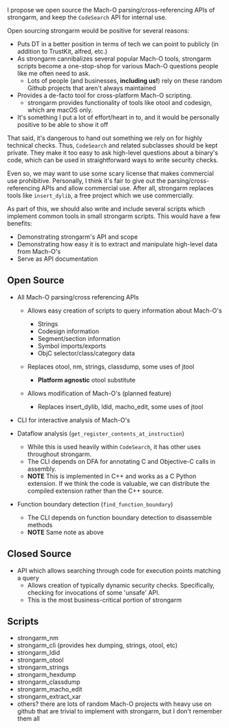 I propose we open source the Mach-O parsing/cross-referencing APIs of strongarm, and keep the `CodeSearch` API for internal use.

Open sourcing strongarm would be positive for several reasons:

* Puts DT in a better position in terms of tech we can point to publicly (in addition to TrustKit, alfred, etc.)
* As strongarm cannibalizes several popular Mach-O tools, strongarm scripts become a one-stop-shop for various Mach-O questions people like me often need to ask.
    * Lots of people (and businesses, **including us!**) rely on these random Github projects that aren't always maintained
* Provides a de-facto tool for cross-platform Mach-O scripting.
    * strongarm provides functionality of tools like otool and codesign, which are macOS only.
* It's something I put a lot of effort/heart in to, and it would be personally positive to be able to show it off
    
That said, it's dangerous to hand out something we rely on for highly technical checks. Thus, `CodeSearch` and related subclasses should be kept private.
They make it too easy to ask high-level questions about a binary's code, which can be used in straightforward ways to write security checks.

Even so, we may want to use some scary license that makes commercial use prohibitive. 
Personally, I think it's fair to give out the parsing/cross-referencing APIs and allow commercial use. 
After all, strongarm replaces tools like `insert_dylib`, a free project which we use commercially.

As part of this, we should also write and include several scripts which implement common tools in small strongarm scripts.
This would have a few benefits:

* Demonstrating strongarm's API and scope
* Demonstrating how easy it is to extract and manipulate high-level data from Mach-O's
* Serve as API documentation

Open Source
---------------

* All Mach-O parsing/cross referencing APIs

    * Allows easy creation of scripts to query information about Mach-O's
        * Strings
        * Codesign information     
        * Segment/section information
        * Symbol imports/exports
        * ObjC selector/class/category data
        
    * Replaces otool, nm, strings, classdump, some uses of jtool
        * **Platform agnostic** otool substitute
        
    * Allows modification of Mach-O's (planned feature)
        * Replaces insert_dylib, ldid, macho_edit, some uses of jtool
        
* CLI for interactive analysis of Mach-O's 

* Dataflow analysis (`get_register_contents_at_instruction`)
    * While this is used heavily within `CodeSearch`, it has other uses throughout strongarm.
    * The CLI depends on DFA for annotating C and Objective-C calls in assembly.
    * **NOTE** This is implemented in C++ and works as a C Python extension. If we think the code is valuable, we can distribute the compiled extension rather than the C++ source.
    
* Function boundary detection (`find_function_boundary`)
    * The CLI depends on function boundary detection to disassemble methods
    * **NOTE** Same note as above

Closed Source
---------------

* API which allows searching through code for execution points matching a query
    * Allows creation of typically dynamic security checks. Specifically, checking for invocations of some 'unsafe' API.
    * This is the most business-critical portion of strongarm
    
Scripts
---------------

* strongarm_nm
* strongarm_cli (provides hex dumping, strings, otool, etc)
* strongarm_ldid
* strongarm_otool
* strongarm_strings
* strongarm_hexdump
* strongarm_classdump
* strongarm_macho_edit
* strongarm_extract_xar
* others? there are lots of random Mach-O projects with heavy use on github that are trivial to implement with strongarm, but I don't remember them all

